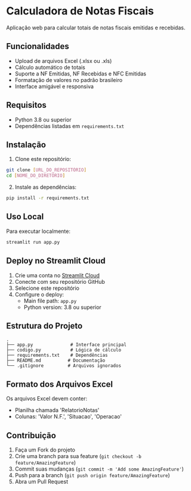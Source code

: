 # Calculadora de Notas Fiscais

Aplicação web para calcular totais de notas fiscais emitidas e recebidas.

## Funcionalidades

- Upload de arquivos Excel (.xlsx ou .xls)
- Cálculo automático de totais
- Suporte a NF Emitidas, NF Recebidas e NFC Emitidas
- Formatação de valores no padrão brasileiro
- Interface amigável e responsiva

## Requisitos

- Python 3.8 ou superior
- Dependências listadas em `requirements.txt`

## Instalação

1. Clone este repositório:
```bash
git clone [URL_DO_REPOSITÓRIO]
cd [NOME_DO_DIRETÓRIO]
```

2. Instale as dependências:
```bash
pip install -r requirements.txt
```

## Uso Local

Para executar localmente:
```bash
streamlit run app.py
```

## Deploy no Streamlit Cloud

1. Crie uma conta no [Streamlit Cloud](https://streamlit.io/cloud)
2. Conecte com seu repositório GitHub
3. Selecione este repositório
4. Configure o deploy:
   - Main file path: `app.py`
   - Python version: 3.8 ou superior

## Estrutura do Projeto

```
.
├── app.py              # Interface principal
├── codigo.py           # Lógica de cálculo
├── requirements.txt    # Dependências
├── README.md          # Documentação
└── .gitignore         # Arquivos ignorados
```

## Formato dos Arquivos Excel

Os arquivos Excel devem conter:
- Planilha chamada 'RelatorioNotas'
- Colunas: 'Valor N.F.', 'Situacao', 'Operacao'

## Contribuição

1. Faça um Fork do projeto
2. Crie uma branch para sua feature (`git checkout -b feature/AmazingFeature`)
3. Commit suas mudanças (`git commit -m 'Add some AmazingFeature'`)
4. Push para a branch (`git push origin feature/AmazingFeature`)
5. Abra um Pull Request 
